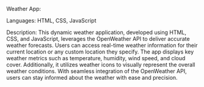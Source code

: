 Weather App:

Languages: HTML, CSS, JavaScript

Description:
This dynamic weather application, developed using HTML, CSS, and JavaScript, leverages the OpenWeather API to deliver accurate weather forecasts. Users can access real-time weather information for their current location or any custom location they specify. The app displays key weather metrics such as temperature, humidity, wind speed, and cloud cover. Additionally, it utilizes weather icons to visually represent the overall weather conditions. With seamless integration of the OpenWeather API, users can stay informed about the weather with ease and precision.

